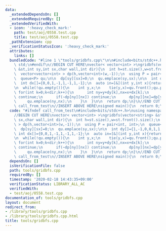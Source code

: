 ```yaml
---
data:
  _extendedDependsOn: []
  _extendedRequiredBy: []
  _extendedVerifiedWith:
  - icon: ':heavy_check_mark:'
    path: test/aoj/0558.test.cpp
    title: test/aoj/0558.test.cpp
  _pathExtension: cpp
  _verificationStatusIcon: ':heavy_check_mark:'
  attributes:
    links: []
  bundledCode: "#line 1 \"tools/gridbfs.cpp\"\n\n#include<bits/stdc++.h>\nusing namespace\
    \ std;\n#endif\n//BEGIN CUT HERE\nvector< vector<int> >\ngridbfs(vector<string>\
    \ &st,int sy,int sx,char wall,int dir){\n  int h=st.size(),w=st.front().size();\n\
    \  vector<vector<int> > dp(h,vector<int>(w,-1));\n  using P = pair<int, int>;\n\
    \  queue<P> qu;\n\n  dp[sy][sx]=0;\n  qu.emplace(sy,sx);\n\n  int dy[]={1,-1,0,0,1,1,-1,-1};\n\
    \  int dx[]={0,0,1,-1,1,-1,1,-1};\n  auto in=[&](int y,int x){return 0<=y&&y<h&&0<=x&&x<w;};\n\
    \n  while(!qu.empty()){\n    int y,x;\n    tie(y,x)=qu.front();qu.pop();\n   \
    \ for(int k=0;k<dir;k++){\n      int ny=y+dy[k],nx=x+dx[k];\n      if(!in(ny,nx)||st[ny][nx]==wall)\
    \ continue;\n      if(~dp[ny][nx]) continue;\n      dp[ny][nx]=dp[y][x]+1;\n \
    \     qu.emplace(ny,nx);\n    }\n  }\n\n  return dp;\n}\n//END CUT HERE\n#ifndef\
    \ call_from_test\n//INSERT ABOVE HERE\nsigned main(){\n  return 0;\n}\n#endif\n"
  code: "#ifndef call_from_test\n#include<bits/stdc++.h>\nusing namespace std;\n#endif\n\
    //BEGIN CUT HERE\nvector< vector<int> >\ngridbfs(vector<string> &st,int sy,int\
    \ sx,char wall,int dir){\n  int h=st.size(),w=st.front().size();\n  vector<vector<int>\
    \ > dp(h,vector<int>(w,-1));\n  using P = pair<int, int>;\n  queue<P> qu;\n\n\
    \  dp[sy][sx]=0;\n  qu.emplace(sy,sx);\n\n  int dy[]={1,-1,0,0,1,1,-1,-1};\n \
    \ int dx[]={0,0,1,-1,1,-1,1,-1};\n  auto in=[&](int y,int x){return 0<=y&&y<h&&0<=x&&x<w;};\n\
    \n  while(!qu.empty()){\n    int y,x;\n    tie(y,x)=qu.front();qu.pop();\n   \
    \ for(int k=0;k<dir;k++){\n      int ny=y+dy[k],nx=x+dx[k];\n      if(!in(ny,nx)||st[ny][nx]==wall)\
    \ continue;\n      if(~dp[ny][nx]) continue;\n      dp[ny][nx]=dp[y][x]+1;\n \
    \     qu.emplace(ny,nx);\n    }\n  }\n\n  return dp;\n}\n//END CUT HERE\n#ifndef\
    \ call_from_test\n//INSERT ABOVE HERE\nsigned main(){\n  return 0;\n}\n#endif\n"
  dependsOn: []
  isVerificationFile: false
  path: tools/gridbfs.cpp
  requiredBy: []
  timestamp: '2020-02-18 14:43:35+09:00'
  verificationStatus: LIBRARY_ALL_AC
  verifiedWith:
  - test/aoj/0558.test.cpp
documentation_of: tools/gridbfs.cpp
layout: document
redirect_from:
- /library/tools/gridbfs.cpp
- /library/tools/gridbfs.cpp.html
title: tools/gridbfs.cpp
---
```

